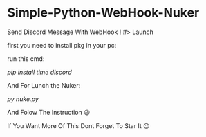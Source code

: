 # Simple-Python-WebHook-Nuker
Send Discord Message With WebHook !
#> Launch 
 
first you need to install pkg in your pc:

run this cmd: 

*pip install time discord*

And For Lunch the Nuker:

*py nuke.py*

And Folow The Instruction 😃

If You Want More Of This Dont Forget To Star It 😉
